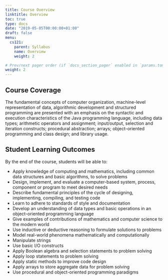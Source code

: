 ```yaml
---
title: Course Overview
linktitle: Overview
toc: true
type: docs
date: "2019-05-05T00:00:00+01:00"
draft: false
menu:
  cs121:
    parent: Syllabus
    name: Overview
    weight: 2

# Prev/next pager order (if `docs_section_pager` enabled in `params.toml`)
weight: 2
---
```


## Course Coverage

The fundamental concepts of computer organization, machine-level representation of data, algorithmic development and structured programming are presented with an emphasis on the syntactic and execution characteristics of the Java programming language, including data types; arithmetic operators and assignment; input/output, selection and iteration constructs; procedural abstraction; arrays; object-oriented programming and class design; and library usage.


## Student Learning Outcomes

By the end of the course, students will be able to:

* Apply knowledge of computing and mathematics, including common data structures and basic algorithms, to solve problems
* Design, implement, and evaluate a computer-based system, process, component or program to meet desired needs
* Describe fundamental principles of the cycle of designing, implementing, compiling, and testing code
* Learn to adhere to standards of style and documentation
* Develop an understanding of data types and basic operations in an object-oriented programming language
* Give examples of contributions of mathematics and computer science to the modern world
* Use inductive or deductive reasoning to formulate solutions to problems
* Model real-world phenomena mathematically and computationally
* Manipulate strings
* Use basic I/O constructs
* Apply Boolean algebra and selection statements to problem solving
* Apply loop statements to problem solving
* Apply static methods to improve code design
* Apply arrays to store aggregate data for problem solving
* Use procedural and object-oriented programming paradigms
